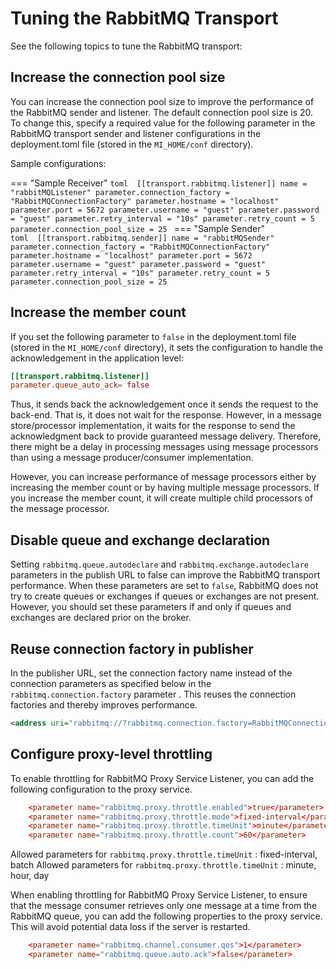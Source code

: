# Tuning the RabbitMQ Transport

See the following topics to tune the RabbitMQ transport:

## Increase the connection pool size

You can increase the connection pool size to improve the performance of the RabbitMQ sender and listener. The default connection pool size is 20. To change this, specify a required value for the following parameter in the RabbitMQ transport sender and listener configurations in the deployment.toml file (stored in the `MI_HOME/conf` directory).

Sample configurations:
 
=== "Sample Receiver"
    ```toml 
    [[transport.rabbitmq.listener]]
    name = "rabbitMQListener"
    parameter.connection_factory = "RabbitMQConnectionFactory"
    parameter.hostname = "localhost"
    parameter.port = 5672
    parameter.username = "guest"
    parameter.password = "guest"
    parameter.retry_interval = "10s"
    parameter.retry_count = 5
    parameter.connection_pool_size = 25
    ```
=== "Sample Sender"    
    ```toml 
    [[transport.rabbitmq.sender]]
    name = "rabbitMQSender"
    parameter.connection_factory = "RabbitMQConnectionFactory"
    parameter.hostname = "localhost"
    parameter.port = 5672
    parameter.username = "guest"
    parameter.password = "guest"
    parameter.retry_interval = "10s"
    parameter.retry_count = 5
    parameter.connection_pool_size = 25
    ```

## Increase the member count

If you set the following parameter to `false` in the deployment.toml file (stored in the `MI_HOME/conf` directory), it sets the configuration to handle the acknowledgement in the application level: 

```toml
[[transport.rabbitmq.listener]]
parameter.queue_auto_ack= false
```

Thus, it sends back the acknowledgement once it sends the request to the back-end. That is, it does not wait for the response. However, in a message store/processor implementation, it waits for the response to send the acknowledgment back to provide guaranteed message delivery. Therefore, there might be a delay in processing messages using message processors than using a message producer/consumer implementation.

However, you can increase performance of message processors either by increasing the member count or by having multiple message processors. If you increase the member count, it will create multiple child processors of the message processor.

## Disable queue and exchange declaration

Setting `rabbitmq.queue.autodeclare` and `rabbitmq.exchange.autodeclare` parameters in the publish URL to false can improve the RabbitMQ transport performance. When these parameters are set to `false`, RabbitMQ does not try to create queues or exchanges if queues or exchanges are not present. However, you should set these parameters if and only if queues and exchanges are declared prior on the broker.

## Reuse connection factory in publisher

In the publisher URL, set the connection factory name instead of the connection parameters as specified below in the `rabbitmq.connection.factory` parameter . This reuses the connection factories and thereby improves performance.

``` xml
<address uri="rabbitmq://?rabbitmq.connection.factory=RabbitMQConnectionFactory&amp;rabbitmq.queue.name=queue1&amp;rabbitmq.queue.routing.key=queue1&amp;rabbitmq.replyto.name=replyqueue&amp;rabbitmq.exchange.name=ex1&amp;rabbitmq.queue.autodeclare=false&amp;rabbitmq.exchange.autodeclare=false&amp;rabbitmq.replyto.name=response_queue"/>
```

## Configure proxy-level throttling

To enable throttling for RabbitMQ Proxy Service Listener, you can add the following configuration to the proxy service.

```toml
    <parameter name="rabbitmq.proxy.throttle.enabled">true</parameter>
    <parameter name="rabbitmq.proxy.throttle.mode">fixed-interval</parameter>
    <parameter name="rabbitmq.proxy.throttle.timeUnit">minute</parameter>
    <parameter name="rabbitmq.proxy.throttle.count">60</parameter>
```

Allowed parameters for `rabbitmq.proxy.throttle.timeUnit` : fixed-interval, batch
Allowed parameters for `rabbitmq.proxy.throttle.timeUnit` : minute, hour, day

When enabling throttling for RabbitMQ Proxy Service Listener, to ensure that the message consumer retrieves only one message at a time from the RabbitMQ queue, you can add the following properties to the proxy service. This will avoid potential data loss if the server is restarted.
```toml
    <parameter name="rabbitmq.channel.consumer.qos">1</parameter>
    <parameter name="rabbitmq.queue.auto.ack">false</parameter>
```
